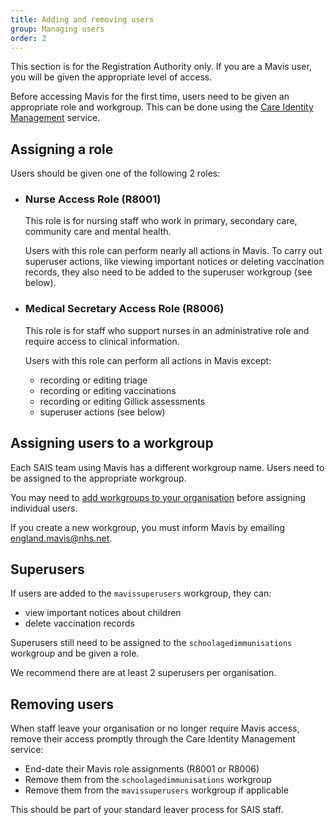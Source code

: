 ```yaml
---
title: Adding and removing users
group: Managing users
order: 2
---
```

This section is for the Registration Authority only. If you are a Mavis user, you will be given the appropriate level of access.

Before accessing Mavis for the first time, users need to be given an appropriate role and workgroup. This can be done using the [Care Identity Management](https://manage-care-identities.care-identity-service2.nhs.uk/) service.

## Assigning a role

Users should be given one of the following 2 roles:

- ### Nurse Access Role (R8001)

  This role is for nursing staff who work in primary, secondary care, community care and mental health.

  Users with this role can perform nearly all actions in Mavis. To carry out superuser actions, like viewing important notices or deleting vaccination records, they also need to be added to the superuser workgroup (see below).

- ### Medical Secretary Access Role (R8006)

  This role is for staff who support nurses in an administrative role and require access to clinical information.

  Users with this role can perform all actions in Mavis except:
  - recording or editing triage
  - recording or editing vaccinations
  - recording or editing Gillick assessments
  - superuser actions (see below)

## Assigning users to a workgroup

Each SAIS team using Mavis has a different workgroup name. Users need to be assigned to the appropriate workgroup. 

You may need to [add workgroups to your organisation](https://digital.nhs.uk/services/care-identity-service/applications-and-services/care-identity-management/user-guides/managing-workgroups/create-a-workgroup) before assigning individual users.

If you create a new workgroup, you must inform Mavis by emailing <england.mavis@nhs.net>.

## Superusers

If users are added to the `mavissuperusers` workgroup, they can:

- view important notices about children
- delete vaccination records

Superusers still need to be assigned to the `schoolagedimmunisations` workgroup and be given a role.

We recommend there are at least 2 superusers per organisation.

## Removing users

When staff leave your organisation or no longer require Mavis access, remove their access promptly through the Care Identity Management service:

- End-date their Mavis role assignments (R8001 or R8006)
- Remove them from the `schoolagedimmunisations` workgroup
- Remove them from the `mavissuperusers` workgroup if applicable

This should be part of your standard leaver process for SAIS staff.
